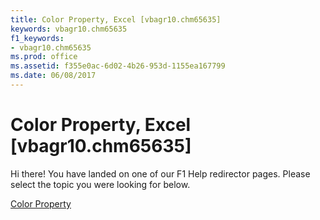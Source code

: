 ```yaml
---
title: Color Property, Excel [vbagr10.chm65635]
keywords: vbagr10.chm65635
f1_keywords:
- vbagr10.chm65635
ms.prod: office
ms.assetid: f355e0ac-6d02-4b26-953d-1155ea167799
ms.date: 06/08/2017
---
```



# Color Property, Excel [vbagr10.chm65635]

Hi there! You have landed on one of our F1 Help redirector pages. Please select the topic you were looking for below.

[Color Property](http://msdn.microsoft.com/library/ef81e12e-1cf7-4935-e2ea-975cc8252d53%28Office.15%29.aspx)


